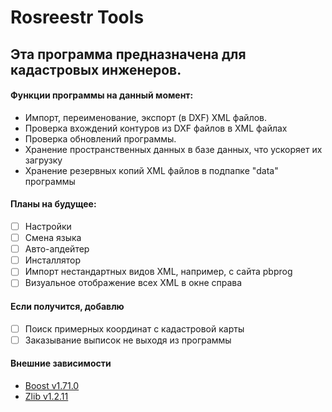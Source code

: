 # Rosreestr Tools
## Эта программа предназначена для кадастровых инженеров.  

#### Функции программы на данный момент:
- Импорт, переименование, экспорт (в DXF) XML файлов.
- Проверка вхождений контуров из DXF файлов в XML файлах
- Проверка обновлений программы.
- Хранение пространственных данных в базе данных, что ускоряет их загрузку
- Хранение резервных копий XML файлов в подпапке "data" программы

#### Планы на будущее:
- [ ] Настройки
- [ ] Смена языка
- [ ] Авто-апдейтер
- [ ] Инсталлятор
- [ ] Импорт нестандартных видов XML, например, с сайта pbprog
- [ ] Визуальное отображение всех XML в окне справа

#### Если получится, добавлю
- [ ] Поиск примерных координат с кадастровой карты
- [ ] Заказывание выписок не выходя из программы

#### Внешние зависимости
- [Boost v1.71.0](https://www.boost.org/)
- [Zlib v1.2.11](https://github.com/madler/zlib)